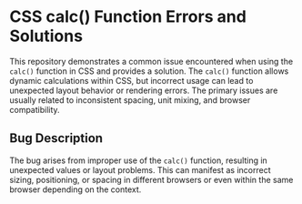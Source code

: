 # CSS calc() Function Errors and Solutions

This repository demonstrates a common issue encountered when using the `calc()` function in CSS and provides a solution.  The `calc()` function allows dynamic calculations within CSS, but incorrect usage can lead to unexpected layout behavior or rendering errors. The primary issues are usually related to inconsistent spacing, unit mixing, and browser compatibility. 

## Bug Description
The bug arises from improper use of the `calc()` function, resulting in unexpected values or layout problems.  This can manifest as incorrect sizing, positioning, or spacing in different browsers or even within the same browser depending on the context.